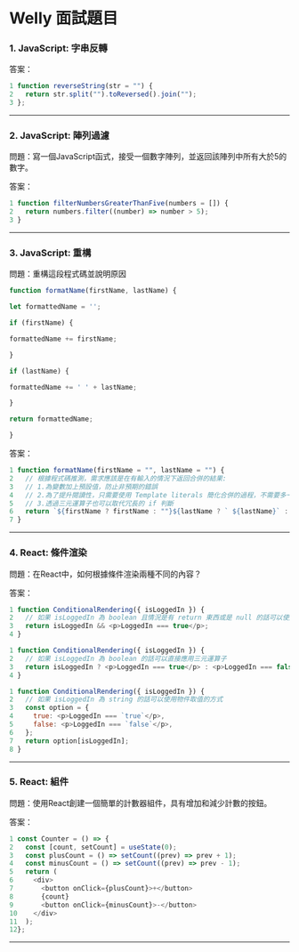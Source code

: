 # Welly 面試題目
### 1. JavaScript: 字串反轉
答案：
```javascript
1 function reverseString(str = "") {
2   return str.split("").toReversed().join("");
3 };
```

***
### 2. JavaScript: 陣列過濾
問題：寫一個JavaScript函式，接受一個數字陣列，並返回該陣列中所有大於5的數字。

答案：
```javascript
1 function filterNumbersGreaterThanFive(numbers = []) {
2   return numbers.filter((number) => number > 5);
3 }
```
***
### 3. JavaScript: 重構
問題：重構這段程式碼並說明原因
```javascript
function formatName(firstName, lastName) {

let formattedName = '';

if (firstName) {

formattedName += firstName;

}

if (lastName) {

formattedName += ' ' + lastName;

}

return formattedName;

}
```
答案：
```javascript
1 function formatName(firstName = "", lastName = "") {
2   // 根據程式碼推測，需求應該是在有輸入的情況下返回合併的結果:
3   // 1.為變數加上預設值，防止非預期的錯誤
4   // 2.為了提升閱讀性，只需要使用 Template literals 簡化合併的過程，不需要多一個變數儲存結果
5   // 3.透過三元運算子也可以取代冗長的 if 判斷
6   return `${firstName ? firstName : ""}${lastName ? ` ${lastName}` : ""}`;
7 }
```
***
### 4. React: 條件渲染
問題：在React中，如何根據條件渲染兩種不同的內容？

答案：
```javascript
1 function ConditionalRendering({ isLoggedIn }) {
2   // 如果 isLoggedIn 為 boolean 且情況是有 return 東西或是 null 的話可以使用邏輯運算子
3   return isLoggedIn && <p>LoggedIn === true</p>;
4 }
```
```javascript
1 function ConditionalRendering({ isLoggedIn }) {
2   // 如果 isLoggedIn 為 boolean 的話可以直接應用三元運算子
3   return isLoggedIn ? <p>LoggedIn === true</p> : <p>LoggedIn === false</p>;
4 }
```
```javascript
1 function ConditionalRendering({ isLoggedIn }) {
2   // 如果 isLoggedIn 為 string 的話可以使用物件取值的方式
3   const option = {
4     true: <p>LoggedIn === `true`</p>,
5     false: <p>LoggedIn === `false`</p>,
6   };
7   return option[isLoggedIn];
8 }
```
***
### 5. React: 組件
問題：使用React創建一個簡單的計數器組件，具有增加和減少計數的按鈕。

答案：
```javascript
1 const Counter = () => {
2   const [count, setCount] = useState(0);
3   const plusCount = () => setCount((prev) => prev + 1);
4   const minusCount = () => setCount((prev) => prev - 1);
5   return (
6     <div>
7       <button onClick={plusCount}>+</button>
8       {count}
9       <button onClick={minusCount}>-</button>
10    </div>
11  );
12};
```
***
